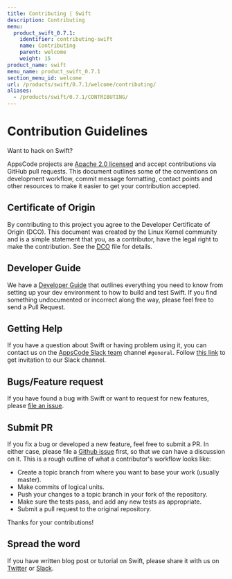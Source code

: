 ```yaml
---
title: Contributing | Swift
description: Contributing
menu:
  product_swift_0.7.1:
    identifier: contributing-swift
    name: Contributing
    parent: welcome
    weight: 15
product_name: swift
menu_name: product_swift_0.7.1
section_menu_id: welcome
url: /products/swift/0.7.1/welcome/contributing/
aliases:
  - /products/swift/0.7.1/CONTRIBUTING/
---
```


# Contribution Guidelines
Want to hack on Swift?

AppsCode projects are [Apache 2.0 licensed](https://github.com/appscode/swift/blob/master/LICENSE) and accept contributions via GitHub pull requests.  This document outlines some of the conventions on development workflow, commit message formatting, contact points and other resources to make it easier to get your contribution accepted.

## Certificate of Origin

By contributing to this project you agree to the Developer Certificate of
Origin (DCO). This document was created by the Linux Kernel community and is a
simple statement that you, as a contributor, have the legal right to make the
contribution. See the [DCO](https://github.com/appscode/swift/blob/master/DCO) file for details.

## Developer Guide

We have a [Developer Guide](/products/swift/0.7.1/setup/developer-guide/overview) that outlines everything you need to know from setting up your
dev environment to how to build and test Swift. If you find something undocumented or incorrect along the way,
please feel free to send a Pull Request.

## Getting Help

If you have a question about Swift or having problem using it, you can contact us on the [AppsCode Slack team](https://appscode.slack.com/messages/C0XQFLGRM/details/) channel `#general`. Follow [this link](https://slack.appscode.com) to get invitation to our Slack channel.

## Bugs/Feature request

If you have found a bug with Swift or want to request for new features, please [file an issue](https://github.com/appscode/swift/issues/new).

## Submit PR

If you fix a bug or developed a new feature, feel free to submit a PR. In either case, please file a [Github issue](https://github.com/appscode/swift/issues/new) first, so that we can have a discussion on it. This is a rough outline of what a contributor's workflow looks like:

- Create a topic branch from where you want to base your work (usually master).
- Make commits of logical units.
- Push your changes to a topic branch in your fork of the repository.
- Make sure the tests pass, and add any new tests as appropriate.
- Submit a pull request to the original repository.

Thanks for your contributions!

## Spread the word

If you have written blog post or tutorial on Swift, please share it with us on [Twitter](https://twitter.com/AppsCodeHQ) or [Slack](https://slack.appscode.com).
